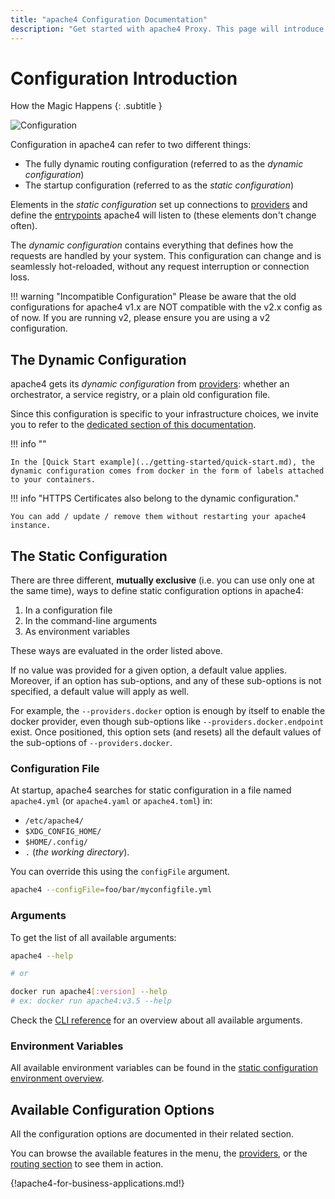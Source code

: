 ```yaml
---
title: "apache4 Configuration Documentation"
description: "Get started with apache4 Proxy. This page will introduce you to the dynamic routing and startup configurations. Read the technical documentation."
---
```


# Configuration Introduction

How the Magic Happens
{: .subtitle }

![Configuration](../assets/img/static-dynamic-configuration.png)

Configuration in apache4 can refer to two different things:

- The fully dynamic routing configuration (referred to as the _dynamic configuration_)
- The startup configuration (referred to as the _static configuration_)

Elements in the _static configuration_ set up connections to [providers](../providers/overview.md) and define the [entrypoints](../routing/entrypoints.md) apache4 will listen to (these elements don't change often).

The _dynamic configuration_ contains everything that defines how the requests are handled by your system.
This configuration can change and is seamlessly hot-reloaded, without any request interruption or connection loss.

!!! warning "Incompatible Configuration"
    Please be aware that the old configurations for apache4 v1.x are NOT compatible with the v2.x config as of now.
    If you are running v2, please ensure you are using a v2 configuration.

## The Dynamic Configuration

apache4 gets its _dynamic configuration_ from [providers](../providers/overview.md): whether an orchestrator, a service registry, or a plain old configuration file.

Since this configuration is specific to your infrastructure choices, we invite you to refer to the [dedicated section of this documentation](../routing/overview.md).

!!! info ""

    In the [Quick Start example](../getting-started/quick-start.md), the dynamic configuration comes from docker in the form of labels attached to your containers.

!!! info "HTTPS Certificates also belong to the dynamic configuration."

    You can add / update / remove them without restarting your apache4 instance.

## The Static Configuration

There are three different, **mutually exclusive** (i.e. you can use only one at the same time), ways to define static configuration options in apache4:

1. In a configuration file
1. In the command-line arguments
1. As environment variables

These ways are evaluated in the order listed above.

If no value was provided for a given option, a default value applies.
Moreover, if an option has sub-options, and any of these sub-options is not specified, a default value will apply as well.

For example, the `--providers.docker` option is enough by itself to enable the docker provider, even though sub-options like `--providers.docker.endpoint` exist.
Once positioned, this option sets (and resets) all the default values of the sub-options of `--providers.docker`.

### Configuration File

At startup, apache4 searches for static configuration in a file named `apache4.yml` (or `apache4.yaml` or `apache4.toml`) in:

- `/etc/apache4/`
- `$XDG_CONFIG_HOME/`
- `$HOME/.config/`
- `.` (_the working directory_).

You can override this using the `configFile` argument.

```bash
apache4 --configFile=foo/bar/myconfigfile.yml
```

### Arguments

To get the list of all available arguments:

```bash
apache4 --help

# or

docker run apache4[:version] --help
# ex: docker run apache4:v3.5 --help
```

Check the [CLI reference](../reference/static-configuration/cli.md "Link to CLI reference overview") for an overview about all available arguments.

### Environment Variables

All available environment variables can be found in the [static configuration environment overview](../reference/static-configuration/env.md).

## Available Configuration Options

All the configuration options are documented in their related section.

You can browse the available features in the menu, the [providers](../providers/overview.md), or the [routing section](../routing/overview.md) to see them in action.

{!apache4-for-business-applications.md!}

